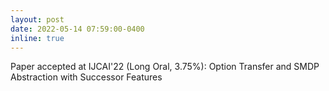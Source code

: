 ```yaml
---
layout: post
date: 2022-05-14 07:59:00-0400
inline: true
---
```


Paper accepted at IJCAI'22 (Long Oral, 3.75\%): Option Transfer and SMDP Abstraction with Successor Features 
